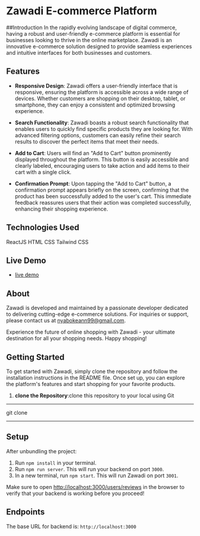 
# Zawadi E-commerce Platform

##Introduction
In the rapidly evolving landscape of digital commerce, having a robust and user-friendly e-commerce platform is essential for businesses looking to thrive in the online marketplace. Zawadi is an innovative e-commerce solution designed to provide seamless experiences and intuitive interfaces for both businesses and customers.

## Features
* **Responsive Design**: Zawadi offers a user-friendly interface that is responsive, ensuring the platform is accessible across a wide range of devices. Whether customers are shopping on their desktop, tablet, or smartphone, they can enjoy a consistent and optimized browsing experience.

* **Search Functionality**: Zawadi boasts a robust search functionality that enables users to quickly find specific products they are looking for. With advanced filtering options, customers can easily refine their search results to discover the perfect items that meet their needs.

* **Add to Cart**: Users will find an "Add to Cart" button prominently displayed throughout the platform. This button is easily accessible and clearly labeled, encouraging users to take action and add items to their cart with a single click.

* **Confirmation Prompt**: Upon tapping the "Add to Cart" button, a confirmation prompt appears briefly on the screen, confirming that the product has been successfully added to the user's cart. This immediate feedback reassures users that their action was completed successfully, enhancing their shopping experience.

## Technologies Used
ReactJS
HTML
CSS
Tailwind CSS

## Live Demo
* [live demo](https://zawadi-ten.vercel.app/)


## About
Zawadi is developed and maintained by a passionate developer dedicated to delivering cutting-edge e-commerce solutions. For inquiries or support, please contact us at nyabokeann99@gmail.com.

Experience the future of online shopping with Zawadi - your ultimate destination for all your shopping needs. Happy shopping!

## Getting Started
To get started with Zawadi, simply clone the repository and follow the installation instructions in the README file. Once set up, you can explore the platform's features and start shopping for your favorite products.
1. **clone the Repository**:clone this repository to your local using Git
***
git clone 
***

## Setup

After unbundling the project:

1. Run `npm install` in your terminal.
2. Run `npm run server`. This will run your backend on port `3000`.
3. In a new terminal, run `npm start`. This will run Zawadi on port `3001`.

Make sure to open
[http://localhost:3000/users/reviews](http://localhost:3000/users/reviews) in the
browser to verify that your backend is working before you proceed!

## Endpoints

The base URL for backend is: `http://localhost:3000`
